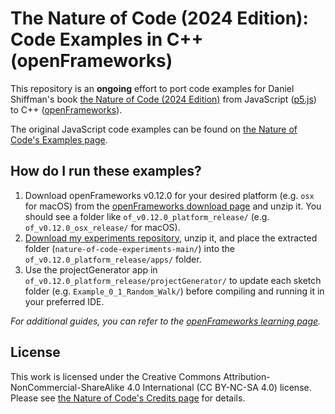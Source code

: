 # The Nature of Code (2024 Edition): Code Examples in C++ (openFrameworks)

This repository is an **ongoing** effort to port code examples for Daniel Shiffman's book [the Nature of Code (2024 Edition)](https://natureofcode.com/) from JavaScript ([p5.js](https://p5js.org/)) to C++ ([openFrameworks](https://openframeworks.cc/)).

The original JavaScript code examples can be found on [the Nature of Code's Examples page](https://natureofcode.com/examples/).

## How do I run these examples?

1. Download openFrameworks v0.12.0 for your desired platform (e.g. `osx` for macOS) from the [openFrameworks download page](https://openframeworks.cc/download/) and unzip it. You should see a folder like `of_v0.12.0_platform_release/` (e.g. `of_v0.12.0_osx_release/` for macOS).
2. [Download my experiments repository](https://github.com/jackbdu/nature-of-code-2024-openframeworks/archive/refs/heads/main.zip), unzip it, and place the extracted folder (`nature-of-code-experiments-main/`) into the `of_v0.12.0_platform_release/apps/` folder.
3. Use the projectGenerator app in `of_v0.12.0_platform_release/projectGenerator/` to update each sketch folder (e.g. `Example_0_1_Random_Walk/`) before compiling and running it in your preferred IDE.

_For additional guides, you can refer to the [openFrameworks learning page](https://openframeworks.cc/learning/)._

## License

This work is licensed under the Creative Commons Attribution-NonCommercial-ShareAlike 4.0 International (CC BY-NC-SA 4.0) license. Please see [the Nature of Code's Credits page](https://natureofcode.com/credits/) for details.
